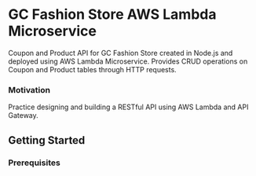 # GC Fashion Store AWS Lambda Microservice
Coupon and Product API for GC Fashion Store created in Node.js and deployed using AWS Lambda Microservice. Provides CRUD operations on Coupon and Product tables through HTTP requests.

### Motivation
Practice designing and building a RESTful API using AWS Lambda and API Gateway.

## Getting Started

### Prerequisites
